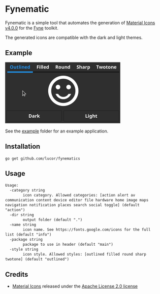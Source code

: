 # Fynematic

Fynematic is a simple tool that automates the generation of [Material Icons v4.0.0](https://fonts.google.com/icons) for the [Fyne](https://fyne.io/) toolkit. 

The generated icons are compatible with the dark and light themes.

## Example

<img alt="example" src="img/example.gif" width="374px" />

See the [example](/example) folder for an example application.

## Installation

```
go get github.com/lucor/fynematics
```

## Usage

```
Usage:
  -category string
    	icon category. Allowed categories: [action alert av communication content device editor file hardware home image maps navigation notification places search social toggle] (default "action")
  -dir string
    	output folder (default ".")
  -name string
    	icon name. See https://fonts.google.com/icons for the full list (default "info")
  -package string
    	package to use in header (default "main")
  -style string
    	icon style. Allowed styles: [outlined filled round sharp twotone] (default "outlined")
```

## Credits

- [Material Icons](https://github.com/google/material-design-icons) released under the [Apache License 2.0 license](https://github.com/google/material-design-icons/blob/4.0.0/LICENSE)
